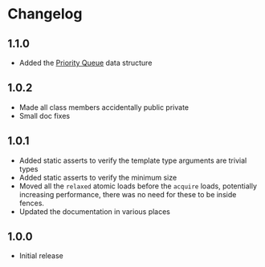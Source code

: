 # Changelog

## 1.1.0
- Added the [Priority Queue](docs/priority_queue.md) data structure

## 1.0.2
- Made all class members accidentally public private
- Small doc fixes

## 1.0.1

- Added static asserts to verify the template type arguments are trivial types
- Added static asserts to verify the minimum size
- Moved all the `relaxed` atomic loads before the `acquire` loads, potentially increasing performance, there was no need for these to be inside fences.
- Updated the documentation in various places

## 1.0.0

- Initial release
